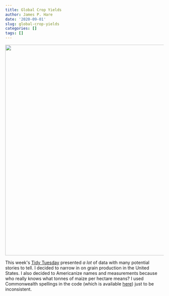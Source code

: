 ```yaml
---
title: Global Crop Yields
author: James P. Hare
date: '2020-09-01'
slug: global-crop-yields
categories: []
tags: []
---
```





        
<img src="{{< blogdown/postref >}}index_files/figure-html/plot-1.png" width="672" />

This week's [Tidy Tuesday](https://github.com/rfordatascience/tidytuesday/blob/fef6e442ac38e55edbdd91c1c19736f5ccdb9579/data/2020/2020-09-01/readme.md) presented *a lot* of data with many potential stories to tell. I decided to narrow in on grain production in the United States. I also decided to Americanize names and measurements because who really knows what tonnes of maize per hectare means? I used Commonwealth spellings in the code (which is available [here](https://github.com/jamesphare/website/blob/master/content/post/2020-09-01-global-crop-yields/index.Rmarkdown)) just to be inconsistent.
